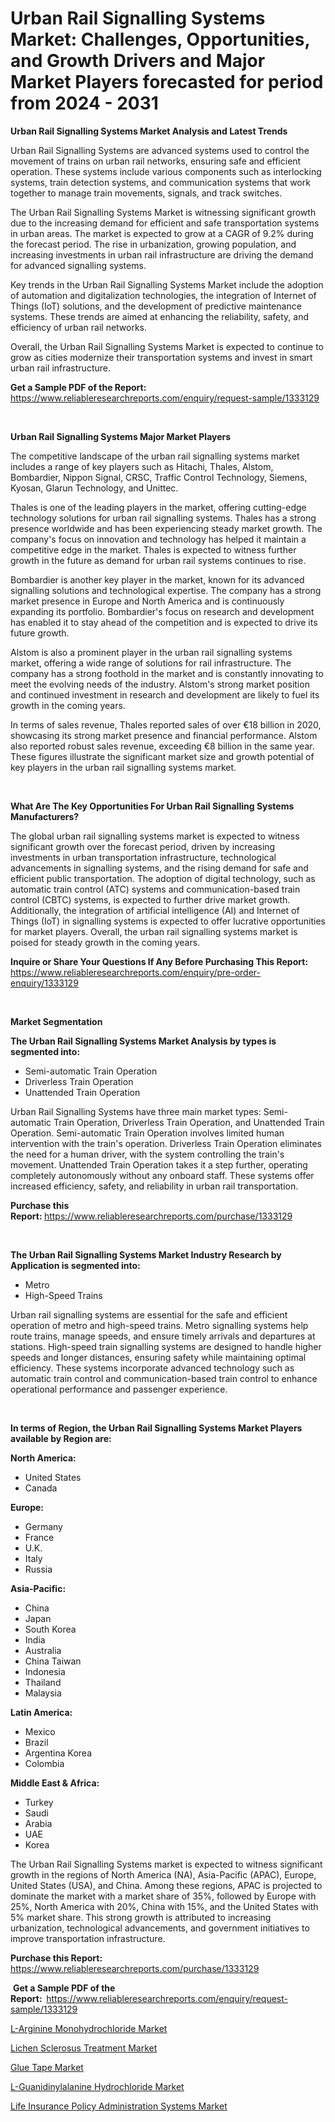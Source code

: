 <p><h1>Urban Rail Signalling Systems Market: Challenges, Opportunities, and Growth Drivers and Major Market Players forecasted for period from 2024 - 2031</h1></p><p><strong>Urban Rail Signalling Systems Market Analysis and Latest Trends</strong></p>
<p><p>Urban Rail Signalling Systems are advanced systems used to control the movement of trains on urban rail networks, ensuring safe and efficient operation. These systems include various components such as interlocking systems, train detection systems, and communication systems that work together to manage train movements, signals, and track switches.</p><p>The Urban Rail Signalling Systems Market is witnessing significant growth due to the increasing demand for efficient and safe transportation systems in urban areas. The market is expected to grow at a CAGR of 9.2% during the forecast period. The rise in urbanization, growing population, and increasing investments in urban rail infrastructure are driving the demand for advanced signalling systems.</p><p>Key trends in the Urban Rail Signalling Systems Market include the adoption of automation and digitalization technologies, the integration of Internet of Things (IoT) solutions, and the development of predictive maintenance systems. These trends are aimed at enhancing the reliability, safety, and efficiency of urban rail networks.</p><p>Overall, the Urban Rail Signalling Systems Market is expected to continue to grow as cities modernize their transportation systems and invest in smart urban rail infrastructure.</p></p>
<p><strong>Get a Sample PDF of the Report:&nbsp;</strong> <a href="https://www.reliableresearchreports.com/enquiry/request-sample/1333129">https://www.reliableresearchreports.com/enquiry/request-sample/1333129</a></p>
<p>&nbsp;</p>
<p><strong>Urban Rail Signalling Systems Major Market Players</strong></p>
<p><p>The competitive landscape of the urban rail signalling systems market includes a range of key players such as Hitachi, Thales, Alstom, Bombardier, Nippon Signal, CRSC, Traffic Control Technology, Siemens, Kyosan, Glarun Technology, and Unittec.</p><p>Thales is one of the leading players in the market, offering cutting-edge technology solutions for urban rail signalling systems. Thales has a strong presence worldwide and has been experiencing steady market growth. The company's focus on innovation and technology has helped it maintain a competitive edge in the market. Thales is expected to witness further growth in the future as demand for urban rail systems continues to rise.</p><p>Bombardier is another key player in the market, known for its advanced signalling solutions and technological expertise. The company has a strong market presence in Europe and North America and is continuously expanding its portfolio. Bombardier's focus on research and development has enabled it to stay ahead of the competition and is expected to drive its future growth.</p><p>Alstom is also a prominent player in the urban rail signalling systems market, offering a wide range of solutions for rail infrastructure. The company has a strong foothold in the market and is constantly innovating to meet the evolving needs of the industry. Alstom's strong market position and continued investment in research and development are likely to fuel its growth in the coming years.</p><p>In terms of sales revenue, Thales reported sales of over €18 billion in 2020, showcasing its strong market presence and financial performance. Alstom also reported robust sales revenue, exceeding €8 billion in the same year. These figures illustrate the significant market size and growth potential of key players in the urban rail signalling systems market.</p></p>
<p>&nbsp;</p>
<p><strong>What Are The Key Opportunities For Urban Rail Signalling Systems Manufacturers?</strong></p>
<p><p>The global urban rail signalling systems market is expected to witness significant growth over the forecast period, driven by increasing investments in urban transportation infrastructure, technological advancements in signalling systems, and the rising demand for safe and efficient public transportation. The adoption of digital technology, such as automatic train control (ATC) systems and communication-based train control (CBTC) systems, is expected to further drive market growth. Additionally, the integration of artificial intelligence (AI) and Internet of Things (IoT) in signalling systems is expected to offer lucrative opportunities for market players. Overall, the urban rail signalling systems market is poised for steady growth in the coming years.</p></p>
<p><strong>Inquire or Share Your Questions If Any Before Purchasing This Report:</strong> <a href="https://www.reliableresearchreports.com/enquiry/pre-order-enquiry/1333129">https://www.reliableresearchreports.com/enquiry/pre-order-enquiry/1333129</a></p>
<p>&nbsp;</p>
<p><strong>Market Segmentation</strong></p>
<p><strong>The Urban Rail Signalling Systems Market Analysis by types is segmented into:</strong></p>
<p><ul><li>Semi-automatic Train Operation</li><li>Driverless Train Operation</li><li>Unattended Train Operation</li></ul></p>
<p><p>Urban Rail Signalling Systems have three main market types: Semi-automatic Train Operation, Driverless Train Operation, and Unattended Train Operation. Semi-automatic Train Operation involves limited human intervention with the train's operation. Driverless Train Operation eliminates the need for a human driver, with the system controlling the train's movement. Unattended Train Operation takes it a step further, operating completely autonomously without any onboard staff. These systems offer increased efficiency, safety, and reliability in urban rail transportation.</p></p>
<p><strong>Purchase this Report:&nbsp;</strong><a href="https://www.reliableresearchreports.com/purchase/1333129">https://www.reliableresearchreports.com/purchase/1333129</a></p>
<p>&nbsp;</p>
<p><strong>The Urban Rail Signalling Systems Market Industry Research by Application is segmented into:</strong></p>
<p><ul><li>Metro</li><li>High-Speed Trains</li></ul></p>
<p><p>Urban rail signalling systems are essential for the safe and efficient operation of metro and high-speed trains. Metro signalling systems help route trains, manage speeds, and ensure timely arrivals and departures at stations. High-speed train signalling systems are designed to handle higher speeds and longer distances, ensuring safety while maintaining optimal efficiency. These systems incorporate advanced technology such as automatic train control and communication-based train control to enhance operational performance and passenger experience.</p></p>
<p>&nbsp;</p>
<p><strong>In terms of Region, the Urban Rail Signalling Systems Market Players available by Region are:</strong></p>
<p>
    <p> <strong> North America: </strong>
        <ul>
            <li>United States</li>
            <li>Canada</li>
        </ul>
        </p> 
    <p> <strong> Europe: </strong>
        <ul>
            <li>Germany</li>
            <li>France</li>
            <li>U.K.</li>
            <li>Italy</li>
            <li>Russia</li>
        </ul>
        </p> 
    <p> <strong> Asia-Pacific: </strong>
        <ul>
            <li>China</li>
            <li>Japan</li>
            <li>South Korea</li>
            <li>India</li>
            <li>Australia</li>
            <li>China Taiwan</li>
            <li>Indonesia</li>
            <li>Thailand</li>
            <li>Malaysia</li>
        </ul>
        </p> 
    <p> <strong> Latin America: </strong>
        <ul>
            <li>Mexico</li>
            <li>Brazil</li>
            <li>Argentina Korea</li>
            <li>Colombia</li>
        </ul>
        </p> 
    <p> <strong> Middle East & Africa: </strong>
        <ul>
            <li>Turkey</li>
            <li>Saudi</li>
            <li>Arabia</li>
            <li>UAE</li>
            <li>Korea</li>
        </ul>
    </p>
    </p>
<p><p>The Urban Rail Signalling Systems market is expected to witness significant growth in the regions of North America (NA), Asia-Pacific (APAC), Europe, United States (USA), and China. Among these regions, APAC is projected to dominate the market with a market share of 35%, followed by Europe with 25%, North America with 20%, China with 15%, and the United States with 5% market share. This strong growth is attributed to increasing urbanization, technological advancements, and government initiatives to improve transportation infrastructure.</p></p>
<p><strong>Purchase this Report: </strong><a href="https://www.reliableresearchreports.com/purchase/1333129">https://www.reliableresearchreports.com/purchase/1333129</a></p>
<p>&nbsp;<strong>Get a Sample PDF of the Report:&nbsp;&nbsp;</strong><a href="https://www.reliableresearchreports.com/enquiry/request-sample/1333129">https://www.reliableresearchreports.com/enquiry/request-sample/1333129</a></p>
<p><strong></strong></p>
<p><p><a href="https://issuu.com/reportprime-2/docs/l-arginine-monohydrochloride-market-size-2030.pptx">L-Arginine Monohydrochloride Market</a></p><p><a href="https://medium.com/@madelynhowe_34212/lichen-sclerosus-treatment-market-furnishes-information-on-market-share-market-trends-and-market-45cd11f4d351">Lichen Sclerosus Treatment Market</a></p><p><a href="https://medium.com/@ameliahaleyi77567/glue-tape-market-share-evolution-and-market-growth-trends-2024-2031-b0c03d1807cd">Glue Tape Market</a></p><p><a href="https://issuu.com/reportprime-2/docs/l-guanidinylalanine-hydrochloride-market-size-2030">L-Guanidinylalanine Hydrochloride Market</a></p><p><a href="https://medium.com/@madelynhowe_34212/life-insurance-policy-administration-systems-market-trends-and-market-analysis-forecasted-for-16a0d68760e8">Life Insurance Policy Administration Systems Market</a></p></p>